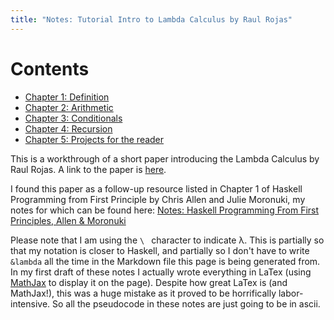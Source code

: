 ```yaml
---
title: "Notes: Tutorial Intro to Lambda Calculus by Raul Rojas"
---
```




# Contents

- [Chapter 1: Definition](/projects/tilc/01)
- [Chapter 2: Arithmetic](/projects/tilc/02)
- [Chapter 3: Conditionals](/projects/tilc/03)
- [Chapter 4: Recursion](/projects/tilc/04)
- [Chapter 5: Projects for the reader](/projects/tilc/05)

This is a workthrough of a short paper introducing the Lambda Calculus by Raul
Rojas. A link to the paper is [here](http://www.inf.fu-berlin.de/lehre/WS03/alpi/lambda.pdf).

I found this paper as a follow-up resource listed in Chapter 1 of Haskell
Programming from First Principle by Chris Allen and Julie Moronuki, my
notes for which can be found here: [Notes: Haskell Programming From
First Principles, Allen & Moronuki](/notes/hpfp/00)

Please note that I am using the `\ ` character to indicate &lambda;. This
is partially so that my notation is closer to Haskell, and partially so I don't
have to write `&lambda` all the time in the Markdown file this page is being
generated from. In my first draft of these notes I actually wrote everything in
LaTex (using [MathJax](www.mathjax.org) to display it on the page). Despite how
great LaTex is (and MathJax!), this was a huge mistake as it proved to be
horrifically labor-intensive. So all the pseudocode in these notes are
just going to be in ascii.
